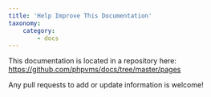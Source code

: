 ```yaml
---
title: 'Help Improve This Documentation'
taxonomy:
    category:
        - docs
---
```


This documentation is located in a repository here: https://github.com/phpvms/docs/tree/master/pages

Any pull requests to add or update information is welcome!